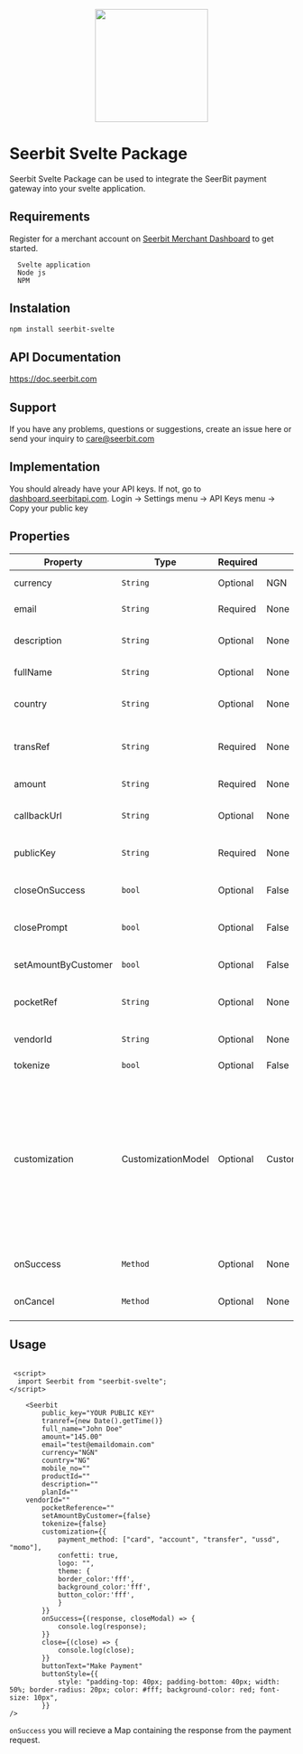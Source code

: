 <p align="center">
<img width="200" valign="top" src="https://assets.seerbitapi.com/images/seerbit_logo_type.png" data-canonical-src="https://assets.seerbitapi.com/images/seerbit_logo_type.png" style="max-width:100%; ">
</p>
 
# Seerbit Svelte Package
 
Seerbit Svelte Package can be used to integrate the SeerBit payment gateway into your svelte application.
 
## Requirements
 
Register for a merchant account on [Seerbit Merchant Dashboard](https://dashboard.seerbitapi.com) to get started.
 
```
  Svelte application
  Node js
  NPM
```
 
 ## Instalation

```bash
npm install seerbit-svelte
```

## API Documentation

https://doc.seerbit.com

## Support

If you have any problems, questions or suggestions, create an issue here or send your inquiry to care@seerbit.com

## Implementation

You should already have your API keys. If not, go to [dashboard.seerbitapi.com](https://dashboard.seerbitapi.com). Login -> Settings menu -> API Keys menu -> Copy your public key

## Properties

| Property            | Type               | Required | Default            | Desc                                                                                                                                                                                                                                    |
| ------------------- | ------------------ | -------- | ------------------ | --------------------------------------------------------------------------------------------------------------------------------------------------------------------------------------------------------------------------------------- |
| currency            | `String`           | Optional | NGN                | The currency for the transaction e.g NGN                                                                                                                                                                                                |
| email               | `String`           | Required | None               | The email of the user to be charged                                                                                                                                                                                                     |
| description         | `String`           | Optional | None               | The transaction description which is optional                                                                                                                                                                                           |
| fullName            | `String`           | Optional | None               | The fullname of the user to be charged                                                                                                                                                                                                  |
| country             | `String`           | Optional | None               | Transaction country which can be optional                                                                                                                                                                                               |
| transRef            | `String`           | Required | None               | Set a unique transaction reference for every transaction                                                                                                                                                                                |
| amount              | `String`           | Required | None               | The transaction amount in kobo                                                                                                                                                                                                          |
| callbackUrl         | `String`           | Optional | None               | This is the redirect url when transaction is successful                                                                                                                                                                                 |
| publicKey           | `String`           | Required | None               | Your Public key or see above step to get yours                                                                                                                                                                                          |
| closeOnSuccess      | `bool`             | Optional | False              | Close checkout when trasaction is successful                                                                                                                                                                                            |
| closePrompt         | `bool`             | Optional | False              | Close the checkout page if transaction is not initiated                                                                                                                                                                                 |
| setAmountByCustomer | `bool`             | Optional | False              | Set to true if you want user to enter transaction amount                                                                                                                                                                                |
| pocketRef           | `String`           | Optional | None               | This is your pocket reference for vendors with pocket                                                                                                                                                                                   |
| vendorId            | `String`           | Optional | None               | This is the vendorId of your business using pocket                                                                                                                                                                                      |
| tokenize            | `bool`             | Optional | False              | Tokenize card                                                                                                                                                                                                                           |
| customization       | CustomizationModel | Optional | CustomizationModel | CustomizationMode( borderColor: "#000000", backgroundColor: "#004C64", buttonColor: "#0084A0", paymentMethod:[PayChannel.card, PayChannel.account, PayChannel.transfer, PayChannel.momo], confetti: false , logo: "logo_url or base64") |
| onSuccess           | `Method`           | Optional | None               | Callback method if transaction was successful                                                                                                                                                                                           |
| onCancel            | `Method`           | Optional | None               | Callback method if transaction was cancelled                                                                                                                                                                                            |

## Usage

```Svelte page

 <script>
  import Seerbit from "seerbit-svelte";
</script>

	<Seerbit   
		public_key="YOUR PUBLIC KEY"
		tranref={new Date().getTime()}
		full_name="John Doe"
		amount="145.00"
		email="test@emaildomain.com"
		currency="NGN"
		country="NG"
		mobile_no=""
		productId=""
		description=""
		planId=""
    vendorId=""
		pocketReference=""
		setAmountByCustomer={false}
		tokenize={false}
		customization={{
			payment_method: ["card", "account", "transfer", "ussd", "momo"],
			confetti: true,
			logo: "",
			theme: {
			border_color:'fff',
			background_color:'fff',
			button_color:'fff',
			}
		}}
		onSuccess={(response, closeModal) => {
			console.log(response);
		}}
		close={(close) => {
			console.log(close);
		}}
		buttonText="Make Payment"
		buttonStyle={{
			style: "padding-top: 40px; padding-bottom: 40px; width: 50%; border-radius: 20px; color: #fff; background-color: red; font-size: 10px",
		}}
/>

```

`onSuccess` you will recieve a Map containing the response from the payment request.
